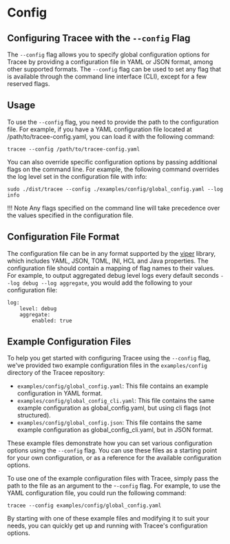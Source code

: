 # Config

## Configuring Tracee with the `--config` Flag

The `--config` flag allows you to specify global configuration options for Tracee by providing a configuration file in YAML or JSON format, among other supported formats. The `--config` flag can be used to set any flag that is available through the command line interface (CLI), except for a few reserved flags.

## Usage

To use the `--config` flag, you need to provide the path to the configuration file. For example, if you have a YAML configuration file located at /path/to/tracee-config.yaml, you can load it with the following command:

```console
tracee --config /path/to/tracee-config.yaml
```

You can also override specific configuration options by passing additional flags on the command line. For example, the following command overrides the log level set in the configuration file with info:

```console
sudo ./dist/tracee --config ./examples/config/global_config.yaml --log info
```

!!! Note
    Any flags specified on the command line will take precedence over the values specified in the configuration file.

## Configuration File Format

The configuration file can be in any format supported by the [viper](https://github.com/spf13/viper) library, which includes YAML, JSON, TOML, INI, HCL and Java properties. The configuration file should contain a mapping of flag names to their values. For example, to output aggregated debug level logs every default seconds `--log debug --log aggregate`, you would add the following to your configuration file:

```
log:
    level: debug
    aggregate:
        enabled: true
```

## Example Configuration Files

To help you get started with configuring Tracee using the `--config` flag, we've provided two example configuration files in the `examples/config` directory of the Tracee repository:

- `examples/config/global_config.yaml`: This file contains an example configuration in YAML format.
- `examples/config/global_config_cli.yaml`: This file contains the same example configuration as global_config.yaml, but using cli flags (not structured).
- `examples/config/global_config.json`: This file contains the same example configuration as global_config_cli.yaml, but in JSON format.

These example files demonstrate how you can set various configuration options using the `--config` flag. You can use these files as a starting point for your own configuration, or as a reference for the available configuration options.

To use one of the example configuration files with Tracee, simply pass the path to the file as an argument to the -`-config` flag. For example, to use the YAML configuration file, you could run the following command:

```console
tracee --config examples/config/global_config.yaml
```

By starting with one of these example files and modifying it to suit your needs, you can quickly get up and running with Tracee's configuration options.